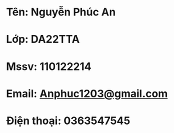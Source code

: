 # Tên: Nguyễn Phúc An
# Lớp: DA22TTA
# Mssv: 110122214
# Email: Anphuc1203@gmail.com
# Điện thoại: 0363547545
